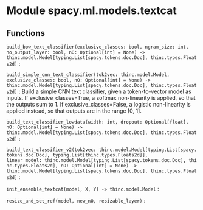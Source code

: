 Module spacy.ml.models.textcat
==============================

Functions
---------

    
`build_bow_text_classifier(exclusive_classes: bool, ngram_size: int, no_output_layer: bool, nO: Optional[int] = None) ‑> thinc.model.Model[typing.List[spacy.tokens.doc.Doc], thinc.types.Floats2d]`
:   

    
`build_simple_cnn_text_classifier(tok2vec: thinc.model.Model, exclusive_classes: bool, nO: Optional[int] = None) ‑> thinc.model.Model[typing.List[spacy.tokens.doc.Doc], thinc.types.Floats2d]`
:   Build a simple CNN text classifier, given a token-to-vector model as inputs.
    If exclusive_classes=True, a softmax non-linearity is applied, so that the
    outputs sum to 1. If exclusive_classes=False, a logistic non-linearity
    is applied instead, so that outputs are in the range [0, 1].

    
`build_text_classifier_lowdata(width: int, dropout: Optional[float], nO: Optional[int] = None) ‑> thinc.model.Model[typing.List[spacy.tokens.doc.Doc], thinc.types.Floats2d]`
:   

    
`build_text_classifier_v2(tok2vec: thinc.model.Model[typing.List[spacy.tokens.doc.Doc], typing.List[thinc.types.Floats2d]], linear_model: thinc.model.Model[typing.List[spacy.tokens.doc.Doc], thinc.types.Floats2d], nO: Optional[int] = None) ‑> thinc.model.Model[typing.List[spacy.tokens.doc.Doc], thinc.types.Floats2d]`
:   

    
`init_ensemble_textcat(model, X, Y) ‑> thinc.model.Model`
:   

    
`resize_and_set_ref(model, new_nO, resizable_layer)`
: